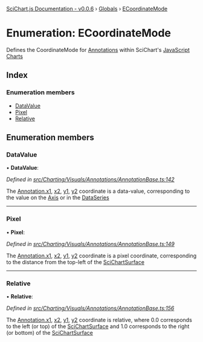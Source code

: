 [SciChart.js Documentation - v0.0.6](../README.md) › [Globals](../globals.md) › [ECoordinateMode](ecoordinatemode.md)

# Enumeration: ECoordinateMode

Defines the CoordinateMode for [Annotations](../classes/annotationbase.md) within SciChart's
[JavaScript Charts](https://www.scichart.com/javascript-chart-features)

## Index

### Enumeration members

* [DataValue](ecoordinatemode.md#datavalue)
* [Pixel](ecoordinatemode.md#pixel)
* [Relative](ecoordinatemode.md#relative)

## Enumeration members

###  DataValue

• **DataValue**:

*Defined in [src/Charting/Visuals/Annotations/AnnotationBase.ts:142](https://github.com/ABTSoftware/SciChart.Dev/blob/272ab7fc7f/Web/src/SciChart/src/Charting/Visuals/Annotations/AnnotationBase.ts#L142)*

The [Annotation.x1](../classes/annotationbase.md#x1), [x2](../classes/annotationbase.md#x2),
[y1](../classes/annotationbase.md#y1), [y2](../classes/annotationbase.md#y2) coordinate is a data-value,
corresponding to the value on the [Axis](../classes/axisbase2d.md) or in the
[DataSeries](../interfaces/irenderableseries.md#dataseries)

___

###  Pixel

• **Pixel**:

*Defined in [src/Charting/Visuals/Annotations/AnnotationBase.ts:149](https://github.com/ABTSoftware/SciChart.Dev/blob/272ab7fc7f/Web/src/SciChart/src/Charting/Visuals/Annotations/AnnotationBase.ts#L149)*

The [Annotation.x1](../classes/annotationbase.md#x1), [x2](../classes/annotationbase.md#x2),
[y1](../classes/annotationbase.md#y1), [y2](../classes/annotationbase.md#y2) coordinate is a pixel coordinate,
corresponding to the distance from the top-left of the
[SciChartSurface](../classes/scichartsurface.md)

___

###  Relative

• **Relative**:

*Defined in [src/Charting/Visuals/Annotations/AnnotationBase.ts:156](https://github.com/ABTSoftware/SciChart.Dev/blob/272ab7fc7f/Web/src/SciChart/src/Charting/Visuals/Annotations/AnnotationBase.ts#L156)*

The [Annotation.x1](../classes/annotationbase.md#x1), [x2](../classes/annotationbase.md#x2),
[y1](../classes/annotationbase.md#y1), [y2](../classes/annotationbase.md#y2) coordinate is relative,
where 0.0 corresponds to the left (or top) of the [SciChartSurface](../classes/scichartsurface.md)
and 1.0 corresponds to the right (or bottom) of the [SciChartSurface](../classes/scichartsurface.md)
